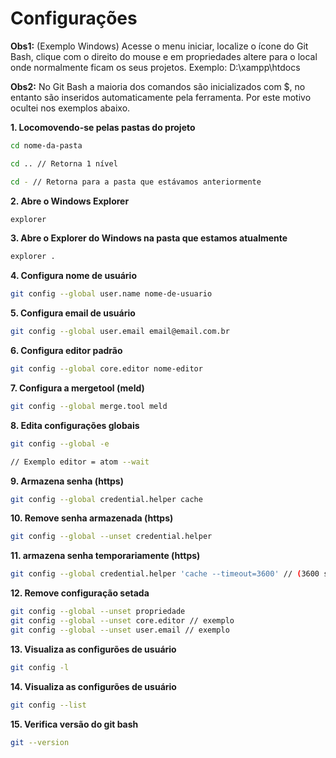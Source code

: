 # Configurações

**Obs1:** (Exemplo Windows) Acesse o menu iniciar, localize o ícone do Git Bash, clique com o direito do mouse e em propriedades altere para o local onde normalmente ficam os seus projetos. Exemplo: D:\xampp\htdocs

**Obs2:** No Git Bash a maioria dos comandos são inicializados com $, no entanto são inseridos automaticamente pela ferramenta. Por este motivo ocultei nos exemplos abaixo.


**1. Locomovendo-se pelas pastas do projeto**
```bash
cd nome-da-pasta

cd .. // Retorna 1 nível

cd - // Retorna para a pasta que estávamos anteriormente
```

**2. Abre o Windows Explorer**
```bash
explorer
```

**3. Abre o Explorer do Windows na pasta que estamos atualmente**
```bash
explorer .
```

**4. Configura nome de usuário**
```bash
git config --global user.name nome-de-usuario
```

**5. Configura email de usuário**
```bash
git config --global user.email email@email.com.br
```

**6. Configura editor padrão**
```bash
git config --global core.editor nome-editor
```

**7. Configura a mergetool (meld)**
```bash
git config --global merge.tool meld
```

**8. Edita configurações globais**
```bash
git config --global -e

// Exemplo editor = atom --wait
```

**9. Armazena senha (https)**
```bash
git config --global credential.helper cache
```

**10. Remove senha armazenada (https)**
```bash
git config --global --unset credential.helper
```

**11. armazena senha temporariamente (https)**
```bash
git config --global credential.helper 'cache --timeout=3600' // (3600 segundos = 1 hora)
```

**12. Remove configuração setada**
```bash
git config --global --unset propriedade
git config --global --unset core.editor // exemplo
git config --global --unset user.email // exemplo
```

**13. Visualiza as configurões de usuário**
```bash
git config -l
```

**14. Visualiza as configurões de usuário**
```bash
git config --list
```

**15. Verifica versão do git bash**
```bash
git --version
```